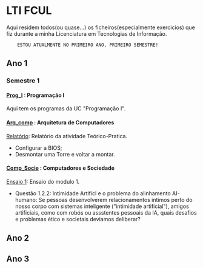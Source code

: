 # LTI FCUL
Aqui residem todos(ou quase...) os ficheiros(especialmente exercicios) que fiz durante a minha Licenciatura em Tecnologias de Informação.

        ESTOU ATUALMENTE NO PRIMEIRO ANO, PRIMEIRO SEMESTRE!

## Ano 1

### Semestre 1

#### [Prog_I](Ano1/Sem1/Prog_I) : Programação I

Aqui tem os programas da UC "Programação I".

#### [Arq_comp](Ano1/Sem1/Arq_comp) : Arquitetura de Computadores

[Relatório](Ano1/Sem1/Arq_comp/Relatório%20AC.pdf): Relatório da atividade Teórico-Pratica.

- Configurar a BIOS;
- Desmontar uma Torre e voltar a montar.

#### [Comp_Socie](Ano1/Sem1/Comp_Socie) : Computadores e Sociedade

[Ensaio 1](Ano1/Sem1/Comp_Socie/ensaio%201.pdf): Ensaio do modulo 1.

- Questão 1.2.2: Intimidade Artificl e o problema do alinhamento AI-humano: Se
pessoas desenvolverem relacionamentos intimos perto do nosso corpo com sistemas inteligente 
("intimidade artificial"), amigos artificiais, como com robós ou assstentes pessoais da IA, 
quais desafios e problemas ético e societais deviamos deliberar?

## Ano 2

## Ano 3